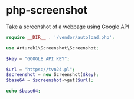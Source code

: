 # php-screenshot
Take a screenshot of a webpage using Google API

```php
require __DIR__ . '/vendor/autoload.php';

use Arturek1\Screenshot\Screenshot;

$key = "GOOGLE API KEY";

$url = "https://tvn24.pl";
$screenshot = new Screenshot($key);
$base64 = $screenshot->get($url);

echo $base64;
```

